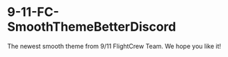 # 9-11-FC-SmoothThemeBetterDiscord
The newest smooth theme from 9/11 FlightCrew Team. We hope you like it!
